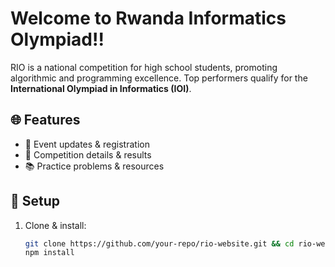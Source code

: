 # Welcome to Rwanda Informatics Olympiad!!

RIO is a national competition for high school students, promoting algorithmic and programming excellence. Top performers qualify for the **International Olympiad in Informatics (IOI)**.  


## 🌐 Features  
- 📢 Event updates & registration  
- 🏅 Competition details & results  
- 📚 Practice problems & resources  

## 🔧 Setup  
1. Clone & install:  
   ```sh
   git clone https://github.com/your-repo/rio-website.git && cd rio-website  
   npm install